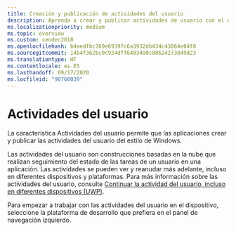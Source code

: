 ```yaml
---
title: Creación y publicación de actividades del usuario
description: Aprenda a crear y publicar actividades de usuario con el estilo de Windows. Las actividades del usuario son construcciones basadas en la nube que realizan seguimiento del estado de las tareas de un usuario en una aplicación.
ms.localizationpriority: medium
ms.topic: overview
ms.custom: seodec2018
ms.openlocfilehash: b4aedfbc769e69397c6a3932db434c43864e04f8
ms.sourcegitcommit: 14b4f362bc0c924dff6493490c80624273d49d23
ms.translationtype: HT
ms.contentlocale: es-ES
ms.lasthandoff: 09/17/2020
ms.locfileid: "90760039"
---
```

# <a name="user-activities"></a>Actividades del usuario

La característica Actividades del usuario permite que las aplicaciones crear y publicar las actividades del usuario del estilo de Windows.

Las actividades del usuario son construcciones basadas en la nube que realizan seguimiento del estado de las tareas de un usuario en una aplicación. Las actividades se pueden ver y reanudar más adelante, incluso en diferentes dispositivos y plataformas. Para más información sobre las actividades del usuario, consulte [Continuar la actividad del usuario, incluso en diferentes dispositivos (UWP)](https://docs.microsoft.com/windows/uwp/launch-resume/useractivities).

Para empezar a trabajar con las actividades del usuario en el dispositivo, seleccione la plataforma de desarrollo que prefiera en el panel de navegación izquierdo.